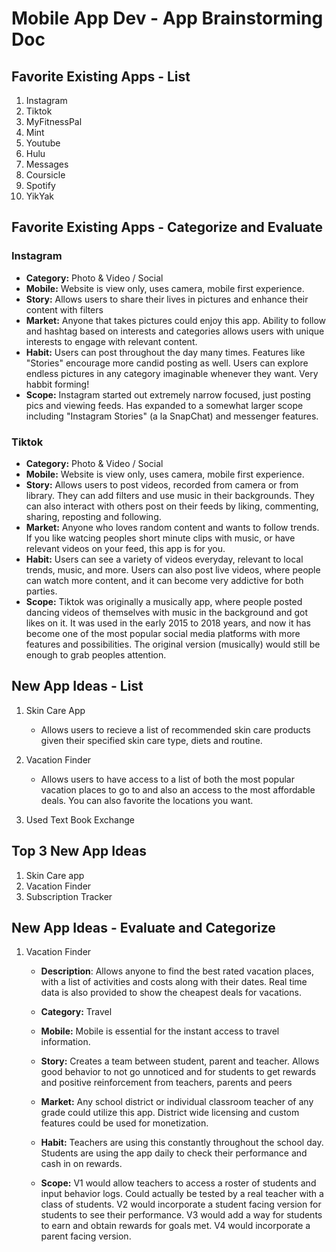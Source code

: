 Mobile App Dev - App Brainstorming Doc
===

## Favorite Existing Apps - List
1. Instagram
1. Tiktok
1. MyFitnessPal
1. Mint
1. Youtube
1. Hulu
1. Messages
1. Coursicle
1. Spotify
1. YikYak

## Favorite Existing Apps - Categorize and Evaluate
### Instagram
   - **Category:** Photo & Video / Social 
   - **Mobile:** Website is view only, uses camera, mobile first experience.
   - **Story:** Allows users to share their lives in pictures and enhance their content with filters
   - **Market:** Anyone that takes pictures could enjoy this app. Ability to follow and hashtag based on interests and categories allows users with unique interests to engage with relevant content.
   - **Habit:** Users can post throughout the day many times. Features like "Stories" encourage more candid posting as well. Users can explore endless pictures in any category imaginable whenever they want. Very habbit forming!
   - **Scope:** Instagram started out extremely narrow focused, just posting pics and viewing feeds. Has expanded to a somewhat larger scope including "Instagram Stories" (a la SnapChat) and messenger features. 
### Tiktok
   - **Category:** Photo & Video / Social 
   - **Mobile:** Website is view only, uses camera, mobile first experience.
   - **Story:** Allows users to post videos, recorded from camera or from library. They can add filters and use music in their backgrounds. They can also interact with others post on their feeds by liking, commenting, sharing, reposting and following. 
   - **Market:** Anyone who loves random content and wants to follow trends. If you like watcing peoples short minute clips with music, or have relevant videos on your feed, this app is for you. 
   - **Habit:** Users can see a variety of videos everyday, relevant to local trends, music, and more. Users can also post live videos, where people can watch more content, and it can become very addictive for both parties.
   - **Scope:** Tiktok was originally a musically app, where people posted dancing videos of themselves with music in the background and got likes on it. It was used in the early 2015 to 2018 years, and now it has become one of the most popular social media platforms with more features and possibilities. The original version (musically) would still be enough to grab peoples attention.

## New App Ideas - List
1. Skin Care App
   - Allows users to recieve a list of recommended skin care products given their specified skin care type, diets and routine. 
2. Vacation Finder
    - Allows users to have access to a list of both the most popular vacation places to go to and also an access to the most affordable deals. You can also favorite the locations you want.
    
3. Used Text Book Exchange


## Top 3 New App Ideas
1. Skin Care app
2. Vacation Finder
3. Subscription Tracker

## New App Ideas - Evaluate and Categorize
1. Vacation Finder
   - **Description**: Allows anyone to find the best rated vacation places, with a list of activities and costs along with their dates. Real time data is also provided to show the cheapest deals for vacations. 

   - **Category:** Travel
   - **Mobile:** Mobile is essential for the instant access to travel information.
   - **Story:** Creates a team between student, parent and teacher. Allows good behavior to not go unnoticed and for students to get rewards and positive reinforcement from teachers, parents and peers
   - **Market:** Any school district or individual classroom teacher of any grade could utilize this app. District wide licensing and custom features could be used for monetization. 
   - **Habit:** Teachers are using this constantly throughout the school day. Students are using the app daily to check their performance and cash in on rewards.
   - **Scope:** V1 would allow teachers to access a roster of students and input behavior logs. Could actually be tested by a real teacher with a class of students. V2 would incorporate a student facing version for students to see their performance. V3 would add a way for students to earn and obtain rewards for goals met. V4 would incorporate a parent facing version.



